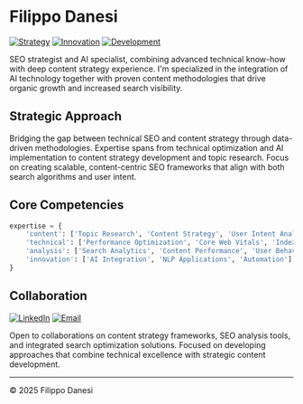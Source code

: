 # Filippo Danesi

[![Strategy](https://img.shields.io/badge/Strategy-SEO%20%26%20Content-171717?style=for-the-badge&logoColor=F2F1EC)](https://www.filippodanesi.com)
[![Innovation](https://img.shields.io/badge/Focus-AI%20%26%20Technology-171717?style=for-the-badge&logoColor=F2F1EC)](https://www.filippodanesi.com)
[![Development](https://img.shields.io/badge/Expertise-Search%20%26%20Analytics-171717?style=for-the-badge&logoColor=F2F1EC)](https://github.com/filippodanesi)

SEO strategist and AI specialist, combining advanced technical know-how with deep content strategy experience. I'm specialized in the integration of AI technology together with proven content methodologies that drive organic growth and increased search visibility.

## Strategic Approach

Bridging the gap between technical SEO and content strategy through data-driven methodologies. Expertise spans from technical optimization and AI implementation to content strategy development and topic research. Focus on creating scalable, content-centric SEO frameworks that align with both search algorithms and user intent.

## Core Competencies

```python
expertise = {
    'content': ['Topic Research', 'Content Strategy', 'User Intent Analysis'],
    'technical': ['Performance Optimization', 'Core Web Vitals', 'Indexation'],
    'analysis': ['Search Analytics', 'Content Performance', 'User Behavior'],
    'innovation': ['AI Integration', 'NLP Applications', 'Automation']
}
```

## Collaboration

[![LinkedIn](https://img.shields.io/badge/LinkedIn-171717?style=for-the-badge&logo=linkedin&logoColor=F2F1EC)](https://www.linkedin.com/in/filippodanesi/)
[![Email](https://img.shields.io/badge/Email-171717?style=for-the-badge&logo=gmail&logoColor=F2F1EC)](mailto:hello@filippodanesi.it)

Open to collaborations on content strategy frameworks, SEO analysis tools, and integrated search optimization solutions. Focused on developing approaches that combine technical excellence with strategic content development.

---

© 2025 Filippo Danesi
